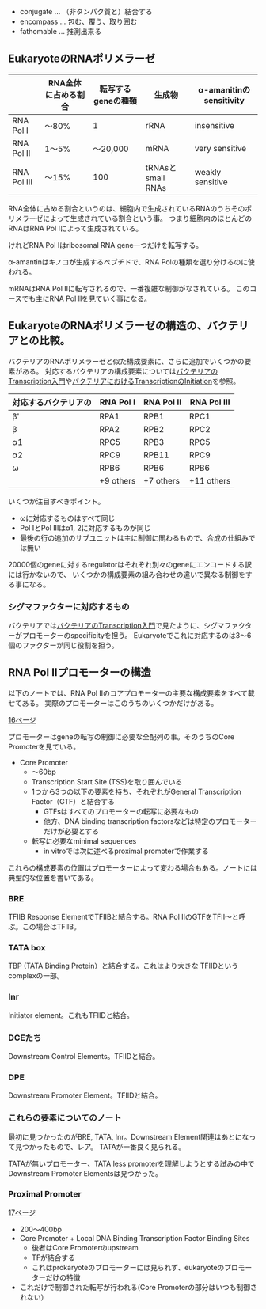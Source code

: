 - conjugate ... （非タンパク質と）結合する
- encompass ... 包む、覆う、取り囲む
- fathomable ... 推測出来る

## EukaryoteのRNAポリメラーゼ

|  | RNA全体に占める割合 | 転写するgeneの種類 | 生成物 | α-amanitinのsensitivity |
| ---- | ---- | ---- | ---- | ---- |
| RNA Pol I | 〜80% | 1 | rRNA | insensitive |
| RNA Pol II | 1〜5% | 〜20,000 | mRNA | very sensitive |
| RNA Pol III | 〜15% | 100 | tRNAsとsmall RNAs | weakly sensitive |

RNA全体に占める割合というのは、細胞内で生成されているRNAのうちそのポリメラーゼによって生成されている割合という事。
つまり細胞内のほとんどのRNAはRNA Pol Iによって生成されている。

けれどRNA Pol Iはribosomal RNA gene一つだけを転写する。

α-amantinはキノコが生成するペプチドで、RNA Polの種類を選り分けるのに使われる。

mRNAはRNA Pol IIに転写されるので、一番複雑な制御がなされている。
このコースでも主にRNA Pol IIを見ていく事になる。

## EukaryoteのRNAポリメラーゼの構造の、バクテリアとの比較。

バクテリアのRNAポリメラーゼと似た構成要素に、さらに追加でいくつかの要素がある。
対応するバクテリアの構成要素については[バクテリアのTranscription入門](バクテリアのTranscription入門.md)や[バクテリアにおけるTranscriptionのInitiation](バクテリアにおけるTranscriptionのInitiation.md)を参照。


| 対応するバクテリアの | RNA Pol I | RNA Pol II | RNA Pol III |
| ---- | ---- | ---- | ---- |
| β' | RPA1 | RPB1 | RPC1 |
| β | RPA2 | RPB2 | RPC2 |
| α1 | RPC5 | RPB3 | RPC5 |
| α2 | RPC9 | RPB11 | RPC9 |
| ω | RPB6 | RPB6 | RPB6 |
|  | +9 others | +7 others | +11 others |

いくつか注目すべきポイント。

- ωに対応するものはすべて同じ
- Pol IとPol IIIはα1, 2に対応するものが同じ
- 最後の行の追加のサブユニットは主に制御に関わるもので、合成の仕組みでは無い

20000個のgeneに対するregulatorはそれぞれ別々のgeneにエンコードする訳には行かないので、
いくつかの構成要素の組み合わせの違いで異なる制御をする事になる。

### シグマファクターに対応するもの

バクテリアでは[バクテリアのTranscription入門](バクテリアのTranscription入門.md)で見たように、シグマファクターがプロモーターのspecificityを担う。
Eukaryoteでこれに対応するのは3〜6個のファクターが同じ役割を担う。

## RNA Pol IIプロモーターの構造

以下のノートでは、RNA Pol IIのコアプロモーターの主要な構成要素をすべて載せてある。
実際のプロモーターはこのうちのいくつかだけがある。

[16ページ](https://karino2.github.io/ImageGallery/MolecularBiology728x2.html#lg=1&slide=15)

プロモーターはgeneの転写の制御に必要な全配列の事。そのうちのCore Promoterを見ている。

- Core Promoter
  -  〜60bp
  - Transcription Start Site (TSS)を取り囲んでいる
  - 1つから3つの以下の要素を持ち、それぞれがGeneral Transcription Factor（GTF）と結合する
     - GTFsはすべてのプロモーターの転写に必要なもの
     - 他方、DNA binding transcription factorsなどは特定のプロモーターだけが必要とする
  - 転写に必要なminimal sequences
     - in vitroでは次に述べるproximal promoterで作業する

これらの構成要素の位置はプロモーターによって変わる場合もある。ノートには典型的な位置を書いてある。

### BRE

TFIIB Response ElementでTFIIBと結合する。RNA Pol IIのGTFをTFII〜と呼ぶ。この場合はTFIIB。

### TATA box

TBP (TATA Binding Protein）と結合する。これはより大きな TFIIDというcomplexの一部。

### Inr

Initiator element。これもTFIIDと結合。

### DCEたち

Downstream Control Elements。TFIIDと結合。

### DPE

Downstream Promoter Element。TFIIDと結合。

### これらの要素についてのノート

最初に見つかったのがBRE, TATA, Inr。Downstream Element関連はあとになって見つかったもので、レア。
TATAが一番良く見られる。

TATAが無いプロモーター、TATA less promoterを理解しようとする試みの中でDownstream Promoter Elementsは見つかった。


### Proximal Promoter

[17ページ](https://karino2.github.io/ImageGallery/MolecularBiology728x2.html#lg=1&slide=16)

- 200〜400bp
- Core Promoter + Local DNA Binding Transcription Factor Binding Sites
     - 後者はCore Promoterのupstream
     - TFが結合する
     - これはprokaryoteのプロモーターには見られず、eukaryoteのプロモーターだけの特徴
- これだけで制御された転写が行われる(Core Promoterの部分はいつも制御されない）


